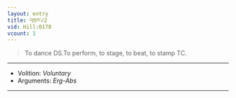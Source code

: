 ```yaml
---
layout: entry
title: འཁྲབ་√2
vid: Hill:0178
vcount: 1
---
```

> To dance DS\.To perform, to stage, to beat, to stamp TC\.

---
* Volition: _Voluntary_
* Arguments: _Erg-Abs_

---


